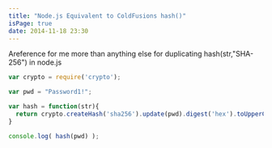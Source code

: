 ```yaml
---
title: "Node.js Equivalent to ColdFusions hash()"
isPage: true
date: 2014-11-18 23:30
---
```



Areference for me more than anything else for duplicating hash(str,"SHA-256") in node.js

```javascript
var crypto = require('crypto');

var pwd = "Password1!";

var hash = function(str){
  return crypto.createHash('sha256').update(pwd).digest('hex').toUpperCase()
}

console.log( hash(pwd) );
```